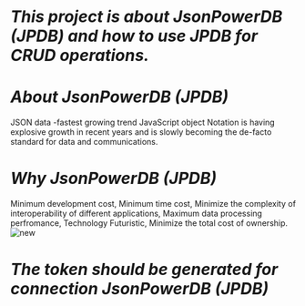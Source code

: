 # *This project is about JsonPowerDB (JPDB) and how to use JPDB for CRUD operations.*
# *About JsonPowerDB (JPDB)*
JSON data -fastest growing trend
 JavaScript object Notation  is having explosive growth in recent years and is slowly becoming the de-facto standard for data and communications.
 
 # *Why JsonPowerDB (JPDB)*
 Minimum development cost,
  Minimum time cost,
  Minimize the complexity of interoperability of different applications,
  Maximum data processing perfromance,
  Technology Futuristic,
  Minimize the total cost of ownership.![new](https://user-images.githubusercontent.com/83212984/149261081-1622cf6e-f443-4328-b0bb-b0c102a36e81.png)

 
 # *The token should be generated for connection JsonPowerDB (JPDB)*
